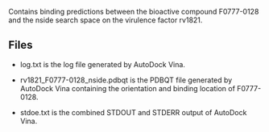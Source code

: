 Contains binding predictions between the bioactive compound F0777-0128 and the nside search space on the virulence factor rv1821.

## Files

- log.txt is the log file generated by AutoDock Vina.

- rv1821_F0777-0128_nside.pdbqt is the PDBQT file generated by AutoDock Vina containing the orientation and binding location of F0777-0128.

- stdoe.txt is the combined STDOUT and STDERR output of AutoDock Vina.

